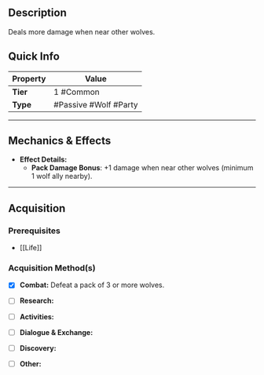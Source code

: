 ## Description
 Deals more damage when near other wolves.

## Quick Info
| Property | Value                        |
| -------- | -----------------------------|
| **Tier** | 1 #Common                    |
| **Type** | #Passive #Wolf #Party        |

---

## Mechanics & Effects
- **Effect Details:**
    - **Pack Damage Bonus**: +1 damage when near other wolves (minimum 1 wolf ally nearby).

---

## Acquisition
### Prerequisites
- [[Life]]

### Acquisition Method(s)
- [x] **Combat:** Defeat a pack of 3 or more wolves.
- [ ] **Research:** 
- [ ] **Activities:** 
- [ ] **Dialogue & Exchange:** 
- [ ] **Discovery:** 
- [ ] **Other:** 

